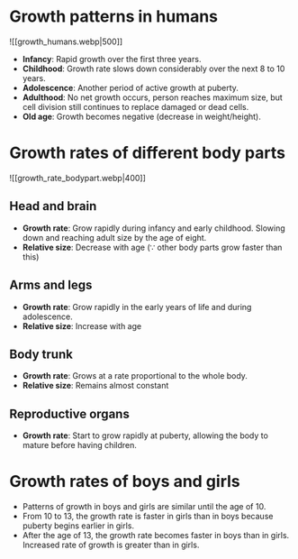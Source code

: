 # Growth patterns in humans
![[growth_humans.webp|500]]

- **Infancy**: Rapid growth over the first three years.
- **Childhood**: Growth rate slows down considerably over the next 8 to 10 years.
- **Adolescence**: Another period of active growth at puberty.
- **Adulthood**: No net growth occurs, person reaches maximum size, but cell division still continues to replace damaged or dead cells.
- **Old age**: Growth becomes negative (decrease in weight/height).

# Growth rates of different body parts
![[growth_rate_bodypart.webp|400]]

## Head and brain
- **Growth rate**: Grow rapidly during infancy and early childhood. Slowing down and reaching adult size by the age of eight.
- **Relative size**: Decrease with age (∵ other body parts grow faster than this)

## Arms and legs
- **Growth rate**: Grow rapidly in the early years of life and during adolescence.
- **Relative size**: Increase with age

## Body trunk
- **Growth rate**: Grows at a rate proportional to the whole body.
- **Relative size**: Remains almost constant

## Reproductive organs
- **Growth rate**: Start to grow rapidly at puberty, allowing the body to mature before having children.

# Growth rates of boys and girls
- Patterns of growth in boys and girls are similar until the age of 10.
- From 10 to 13, the growth rate is faster in girls than in boys because puberty begins earlier in girls.
- After the age of 13, the growth rate becomes faster in boys than in girls. Increased rate of growth is greater than in girls.
